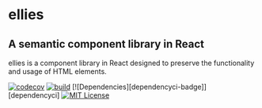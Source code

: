 # ellies
## A semantic component library in React

ellies is a component library in React designed to preserve the functionality and usage of HTML elements. 

[![codecov][codecov-badge]][codecov]
[![build][build-badge]][build]
[![Dependencies][dependencyci-badge]][dependencyci]
[![MIT License][license-badge]][license]


[codecov-badge]: https://codecov.io/gh/patrickrauls/ellies/branch/master/graph/badge.svg
[codecov]: https://codecov.io/gh/patrickrauls/ellies
[build-badge]: https://travis-ci.org/patrickrauls/ellies.svg
[build]: https://travis-ci.org/patrickrauls/ellies

[license-badge]: https://img.shields.io/badge/License-MIT-green.svg
[license]: https://github.com/patrickrauls/ellies/blob/master/other/LICENSE